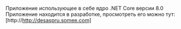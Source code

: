 Приложение использующее в себе ядро .NET Core версии 8.0
     Приложение находится в разработке, просмотреть его 
        можно тут: [http://http://desaspru.somee.com]
